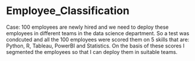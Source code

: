 # Employee_Classification
Case: 100 employees are newly hired and we need to deploy these employees in different teams in the data science department. So a test was condcuted and all the 100 employees were scored them on 5 skills that are: Python, R, Tableau, PowerBI and Statistics. On the basis of these scores I segmented the employees so that I can deploy them in suitable teams.
